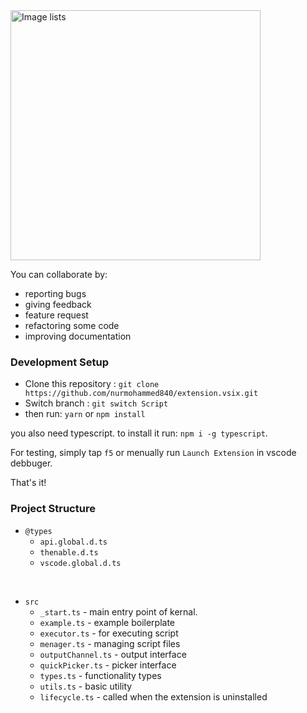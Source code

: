 <img src="https://miro.medium.com/max/6400/1*xe9kgx33a2DHVV3tCjFp2Q.jpeg" alt="Image lists" width="400"/>

You can collaborate by:
- reporting bugs
- giving feedback
- feature request
- refactoring some code 
- improving documentation


### Development Setup

* Clone this repository : `git clone https://github.com/nurmohammed840/extension.vsix.git`
* Switch branch : `git switch Script`
* then run: `yarn` or `npm install`

you also need typescript. to install it run: `npm i -g typescript`.

For testing, simply tap `f5` or menually run `Launch Extension` in vscode debbuger.

That's it!

### Project Structure 

- `@types`
    - `api.global.d.ts`
    - `thenable.d.ts`
    - `vscode.global.d.ts`

<br>

- `src`
    - `_start.ts` - main entry point of kernal.
    - `example.ts` - example boilerplate
    - `executor.ts` - for executing script
    - `menager.ts` - managing script files
    - `outputChannel.ts` - output interface
    - `quickPicker.ts` - picker interface
    - `types.ts` - functionality types
    - `utils.ts` - basic utility
    - `lifecycle.ts` - called when the extension is uninstalled

